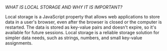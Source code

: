   *WHAT IS LOCAL STORAGE AND WHY IT IS IMPORTANT?*


Local storage is a JavaScript property that allows web applications to store data in a user's browser,
even after the browser is closed or the computer is restarted.
The data is stored as key-value pairs and doesn't expire, so it's available for future sessions.
Local storage is a reliable storage solution for simpler data needs, such as strings, numbers, and small key-value assignments.
